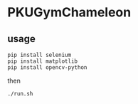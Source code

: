 # PKUGymChameleon
## usage
```shell
pip install selenium
pip install matplotlib
pip install opencv-python
```
then
```shell
./run.sh
```
